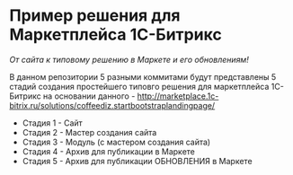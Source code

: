 Пример решения для Маркетплейса 1С-Битрикс
==============================

*От сайта к типовому решению в Маркете и его обновлениям!*

В данном репозитории 5 разными коммитами будут представлены 5 стадий создания простейшего типовго решения для маркетплейса 1С-Битрикс на основании данного - http://marketplace.1c-bitrix.ru/solutions/coffeediz.startbootstraplandingpage/

* Стадия 1 - Сайт
* Стадия 2 - Мастер создания сайта
* Стадия 3 - Модуль (с мастером создания сайта)
* Стадия 4 - Архив для публикации в Маркете
* Стадия 5 - Архив для публикации ОБНОВЛЕНИЯ в Маркете
